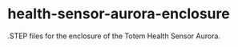# health-sensor-aurora-enclosure

.STEP files for the enclosure of the Totem Health Sensor Aurora. 
